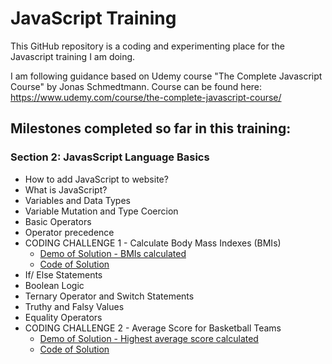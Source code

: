 # JavaScript Training
This GitHub repository is a coding and experimenting place for the Javascript training I am doing. 

I am following guidance based on Udemy course "The Complete Javascript Course" by Jonas Schmedtmann. 
Course can be found here:  https://www.udemy.com/course/the-complete-javascript-course/

## Milestones completed so far in this training:
### Section 2: JavasScript Language Basics
- How to add JavaScript to website?
- What is JavaScript?
- Variables and Data Types
- Variable Mutation and Type Coercion
- Basic Operators
- Operator precedence
- CODING CHALLENGE 1 - Calculate Body Mass Indexes (BMIs) 
	- [Demo of Solution - BMIs calculated](https://zze0001.github.io/JavaScriptCompleteCourse-/2-JS-basics/starter/index.html)
	- [Code of Solution](https://github.com/ZZE0001/JavaScriptCompleteCourse-/blob/master/2-JS-basics/starter/script.js)
- If/ Else Statements 
- Boolean Logic 
- Ternary Operator and Switch Statements 
- Truthy and Falsy Values
- Equality Operators
- CODING CHALLENGE 2 - Average Score for Basketball Teams 
	- [Demo of Solution - Highest average score calculated](https://zze0001.github.io/JavaScriptCompleteCourse-/2-JS-basics/starter/index.html)
	- [Code of Solution](https://github.com/ZZE0001/JavaScriptCompleteCourse-/blob/master/2-JS-basics/starter/script.js)

